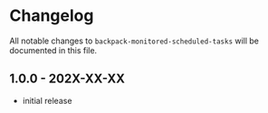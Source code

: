 # Changelog

All notable changes to `backpack-monitored-scheduled-tasks` will be documented in this file.

## 1.0.0 - 202X-XX-XX

- initial release
